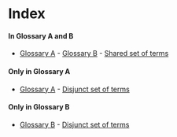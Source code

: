 # Index

#### In Glossary A and B

-   [Glossary A][1] - [Glossary B][2] - [Shared set of terms][3]

#### Only in Glossary A

-   [Glossary A][4] - [Disjunct set of terms][5]

#### Only in Glossary B

-   [Glossary B][6] - [Disjunct set of terms][5]

[1]: ./glossary-a.md#in-glossary-a-and-b

[2]: ./glossary-b.md#in-glossary-a-and-b

[3]: ./document.md#shared-set-of-terms

[4]: ./glossary-a.md#only-in-glossary-a

[5]: ./document.md#disjunct-set-of-terms

[6]: ./glossary-b.md#only-in-glossary-b
